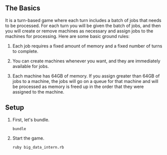 ## The Basics ##

 It is a turn-based game where each turn includes a batch of jobs that needs to be processed. For
each turn you will be given the batch of jobs, and then you will create or remove machines as necessary and assign
jobs to the machines for processing. Here are some basic ground rules:

1. Each job requires a fixed amount of memory and a fixed number of turns to complete.

2. You can create machines whenever you want, and they are immediately available for jobs.

3. Each machine has 64GB of memory. If you assign greater than 64GB of jobs to a machine, the jobs will go on a queue for that machine and will be processed as memory is freed up in the order that they were assigned to the machine.


## Setup ##


1. First, let's bundle.

    ```
    bundle
    ```

2. Start the game.

    ```
    ruby big_data_intern.rb
    ```
